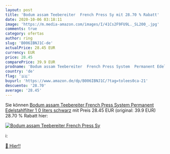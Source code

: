 ```yaml
---
layout: post
title: 'Bodum assam Teebereiter  French Press Sy mit 28.70 % Rabatt'
date: 2020-10-06 03:18:11
image: 'https://m.media-amazon.com/images/I/41Cs2F9FU9L._SL200_.jpg'
comments: true
category: ofertas
author: ring
slug: 'B006IBNJ1C-de'
actualPrice: 28.45 EUR
currency: EUR
price: 28.45
comparePrice: 39.9 EUR
prodname: 'Bodum assam Teebereiter  French Press System  Permanent Edelstahlfilter   1 0 liters schwarz'
country: 'de'
flag: '🇩🇪'
buyurl: 'https://www.amazon.de/dp/B006IBNJ1C/?tag=tolees0ca-21'
descuento: '28.70'
average: '28.45'
---
```


Sie können [Bodum assam Teebereiter  French Press System  Permanent Edelstahlfilter   1 0 liters schwarz](https://www.amazon.de/dp/B006IBNJ1C/?tag=tolees0ca-21) mit Preis 28.45 EUR (original: 39.9 EUR) 28.70 % Rabatt hier:

[![Bodum assam Teebereiter  French Press Sy](https://m.media-amazon.com/images/I/41Cs2F9FU9L._SL200_.jpg)](https://www.amazon.de/dp/B006IBNJ1C/?tag=tolees0ca-21)

ℹ️:


[🛒 Hier!!](https://www.amazon.de/dp/B006IBNJ1C/?tag=tolees0ca-21)
